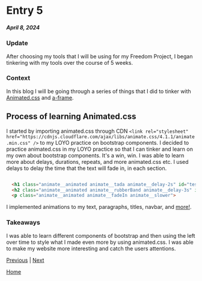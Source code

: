 # Entry 5
##### April 8, 2024

### Update
After choosing my tools that I will be using for my Freedom Project, I began tinkering with my tools over the course of 5 weeks.
### Context
 In this blog I will be going through a series of things that I did to tinker with [Animated.css](https://animate.style/) and [a-frame](https://aframe.io/).

 ## Process of learning Animated.css
 I started by importing animated.css through CDN ```<link rel="stylesheet"  href="https://cdnjs.cloudflare.com/ajax/libs/animate.css/4.1.1/animate.min.css"
/>``` to my LOYO practice on bootstrap components. I decided to practice animated.css in my LOYO practice so that I can tinker and learn on my own about bootstrap components. It's a win, win. I was able to learn more about delays, durations, repeats, and more animated.css etc. I used delays to delay the time that the text will fade in, in each section.
```html

  <h1 class="animate__animated animate__tada animate__delay-2s" id="test2"> Hello!</h1>
  <h2 class="animate__animated animate__rubberBand animate__delay-3s" id="test2"> Welcome to my practice html file for animated.css!</h2>
  <p class="animate__animated animate__fadeIn animate__slower">

```
I implemented animations to my text, paragraphs, titles, navbar, and [more!](https://github.com/hstatsep-students/bootstrap-components-practice-Jimmyl6413/blob/main/index.html).

### Takeaways
I was able to learn different components of bootstrap and then using the left over time to style what I made even more by using animated.css. I was able to make my website more interesting and catch the users attentions.



[Previous](entry04.md) | [Next](entry06.md)

[Home](../README.md)

